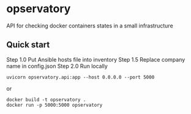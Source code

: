 # opservatory

API for checking docker containers states in a small infrastructure

## Quick start

Step 1.0  Put Ansible hosts file into inventory
Step 1.5  Replace company name in config.json
Step 2.0  Run locally

```
uvicorn opservatory.api:app --host 0.0.0.0 --port 5000
```

or 

```
docker build -t opservatory .
docker run -p 5000:5000 opservatory
```
